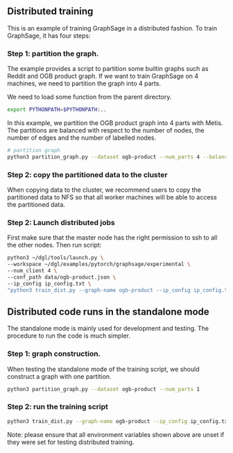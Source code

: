 ## Distributed training

This is an example of training GraphSage in a distributed fashion. To train GraphSage, it has four steps:

### Step 1: partition the graph.

The example provides a script to partition some builtin graphs such as Reddit and OGB product graph.
If we want to train GraphSage on 4 machines, we need to partition the graph into 4 parts.

We need to load some function from the parent directory.
```bash
export PYTHONPATH=$PYTHONPATH:..
```

In this example, we partition the OGB product graph into 4 parts with Metis. The partitions are balanced with respect to
the number of nodes, the number of edges and the number of labelled nodes.
```bash
# partition graph
python3 partition_graph.py --dataset ogb-product --num_parts 4 --balance_train --balance_edges
```

### Step 2: copy the partitioned data to the cluster

When copying data to the cluster, we recommend users to copy the partitioned data to NFS so that all worker machines
will be able to access the partitioned data.

### Step 2: Launch distributed jobs

First make sure that the master node has the right permission to ssh to all the other nodes. Then run script:

```bash
python3 ~/dgl/tools/launch.py \
--workspace ~/dgl/examples/pytorch/graphsage/experimental \
--num_client 4 \
--conf_path data/ogb-product.json \
--ip_config ip_config.txt \
"python3 train_dist.py --graph-name ogb-product --ip_config ip_config.txt --num-epochs 30 --batch-size 1000 --lr 0.1 --num-client 4"
```

## Distributed code runs in the standalone mode

The standalone mode is mainly used for development and testing. The procedure to run the code is much simpler.

### Step 1: graph construction.

When testing the standalone mode of the training script, we should construct a graph with one partition.
```bash
python3 partition_graph.py --dataset ogb-product --num_parts 1
```

### Step 2: run the training script

```bash
python3 train_dist.py --graph-name ogb-product --ip_config ip_config.txt --num-epochs 3 --batch-size 1000 --conf_path data/ogb-product.json --standalone
```

Note: please ensure that all environment variables shown above are unset if they were set for testing distributed training.
